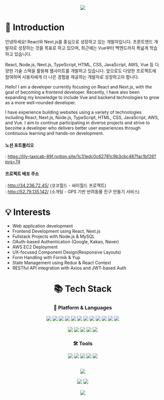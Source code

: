 <div align=center >
  <img src="https://capsule-render.vercel.app/api?type=waving&height=200&text=ounjuu💻&fontAlign=80&fontAlignY=40&color=b9cbff" width: 100%> </div>

# 🌟 Introduction

안녕하세요! React와 Next.js를 중심으로 성장하고 있는 개발자입니다.
프론트엔드 개발자로 성장하는 것을 목표로 하고 있으며, 최근에는 Vue부터 백엔드까지 폭넓게 학습하고 있습니다.

React, Node.js, Next.js, TypeScript, HTML, CSS, JavaScript, AWS, Vue 등 다양한 기술 스택을 활용해 웹사이트를 개발하고 있습니다.
앞으로도 다양한 프로젝트에 참여하며 사용자에게 더 나은 경험을 제공하는 개발자로 성장하고자 합니다.

Hello! I am a developer currently focusing on React and Next.js, with the goal of becoming a frontend developer. Recently, I have also been expanding my knowledge to include Vue and backend technologies to grow as a more well-rounded developer.

I have experience building websites using a variety of technologies including React, Next.js, Node.js, TypeScript, HTML, CSS, JavaScript, AWS, and Vue. I aim to continue participating in diverse projects and strive to become a developer who delivers better user experiences through continuous learning and hands-on development.

#### 노션 포트폴리오
: https://lily-taxicab-89f.notion.site/1c31edc0c62781c9b3cbc487fac1bf26?pvs=74

#### 프로젝트 배포 주소
: http://34.236.72.45/ (코코월드 - 싸이월드 프로젝트)<br/>
: http://52.79.135.142/ (소개팅 - GPS 기반 반려동물 친구 만들기 서비스)

# 💡 Interests

- Web application development<br/>
- Frontend Development using React, Next.js<br/>
- Fullstack Projects with Node.js & MySQL<br/>
- OAuth-based Authentication (Google, Kakao, Naver)<br/>
- AWS EC2 Deployment<br/>
- UX-focused Component Design(Responsive Layouts)<br/>
- Form Handling with Formik & Yup<br/>
- State Management using Redux & React Context<br/>
- RESTful API integration with Axios and JWT-based Auth<br/>

<div align=center>
  
  # :books: Tech Stack<br/>
  ### :raising_hand: Platform & Languages<br/>
  <img src="https://img.shields.io/badge/React-61DAFB?style=flat-square&logo=React&logoColor=black"/>
  <img src="https://img.shields.io/badge/JavaScript-F7DF1E?style=flat-square&logo=javascript&logoColor=black"/>
  <img src="https://img.shields.io/badge/Typescript-3178C6?style=flat-square&logo=Typescript&logoColor=white"/>
  <img src="https://img.shields.io/badge/Next.js-000000?style=flat-square&logo=Next.js&logoColor=white"/>
  <img src="https://img.shields.io/badge/Node.js-339933?style=flat-square&logo=Node.js&logoColor=white"/>
  <img src="https://img.shields.io/badge/Vue.js-4FC08D?style=flat-square&logo=Vue.js&logoColor=white"/>
  <img src="https://img.shields.io/badge/AWS-232F3E?style=flat-square&logo=amazonaws&logoColor=white"/>
  <img src="https://img.shields.io/badge/EC2-FF9900?style=flat-square&logo=Amazon%20EC2&logoColor=white"/>
  <img src="https://img.shields.io/badge/jQuery-0769AD?style=flat-square&logo=jQuery&logoColor=white"/>
  <img src="https://img.shields.io/badge/Bootstrapap-7952B3?style=flat-square&logo=bootstrap&logoColor=white"/>
  <img src="https://img.shields.io/badge/CSS3-1572B6?style=flat-square&logo=css3&logoColor=white"/>
<img src="https://img.shields.io/badge/HTML5-E34F26?style=flat-square&logo=html5&logoColor=white"/><br/><br/>
<img src="https://img.shields.io/badge/MySQL-4479A1?style=flat-square&logo=MySQL&logoColor=white"/>
 <img src="https://img.shields.io/badge/fontawesome-339AF0?style=flat-square&logo=fontawesome&logoColor=white">
<img src="https://img.shields.io/badge/styled components-DB7093?style=flat-square&logo=styled-components&logoColor=white"/>
<img src="https://img.shields.io/badge/Tailwind CSS-06B6D4?style=flat-square&logo=TailwindCSS&logoColor=white"/>
<img src="https://img.shields.io/badge/NestJS-181717?style=flat-square&logo=NestJS&logoColor=white"/>

  ### 🛠️ Tools<br/>
<img src="https://img.shields.io/badge/Visual Studio Code-007ACC?style=flat&logo=V&logoColor=white"/>
<img src="https://img.shields.io/badge/Git-F05032?style=flat-square&logo=git&logoColor=white"/>
  <img src="https://img.shields.io/badge/GitHub-181717?style=flat-square&logo=GitHub&logoColor=white"/>
  <img src="https://img.shields.io/badge/notion-000000?style=flat-square&logo=notion&logoColor=white" />
  <img src="https://img.shields.io/badge/figma-F24E1E?style=flat-square&logo=figma&logoColor=white" />
  <br/><br/>
  
  <img src="http://github-profile-summary-cards.vercel.app/api/cards/profile-details?username=ounjuu&theme=nord_bright" /><br/><br/>
  <img src="http://github-profile-summary-cards.vercel.app/api/cards/stats?username=ounjuu&theme=nord_bright" />
  <img src="http://github-profile-summary-cards.vercel.app/api/cards/repos-per-language?username=ounjuu&theme=nord_bright" /><br/><br/>
  <img src="http://github-profile-summary-cards.vercel.app/api/cards/most-commit-language?username=ounjuu&theme=nord_bright" />
  <br/><br/>
  
</div>

